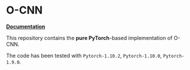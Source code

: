 # O-CNN

**[Documentation](https://ocnn-pytorch.readthedocs.io)**

This repository contains the **pure PyTorch**-based implementation of O-CNN.

The code has been tested with `Pytorch-1.10.2`, `Pytorch-1.10.0`, `Pytorch-1.9.0`.
